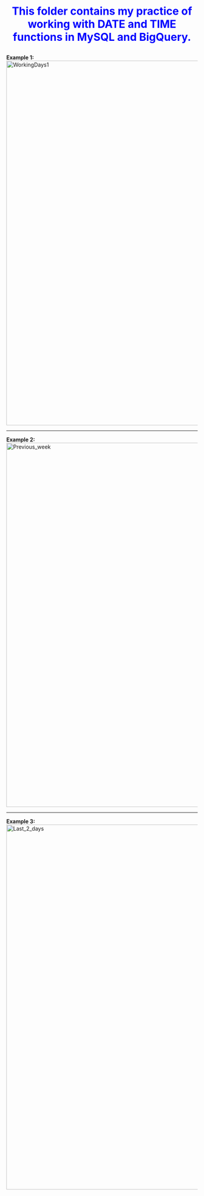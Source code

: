 **<h1><p align="center"><font color="blue">This folder contains my practice of working with DATE and TIME functions in MySQL and BigQuery.</font></p></h1>**

<b>Example 1:</b>
<img width="957" alt="WorkingDays1" src="https://github.com/OlegZas/SQL/assets/115661636/a04b1257-77f3-4027-b30f-4873aa27b1b8">
<hr>
<b>Example 2:</b>
<img width="956" alt="Previous_week" src="https://github.com/OlegZas/SQL/assets/115661636/924497fb-241e-4a41-81c3-66d526f8829f">
<hr>
<b>Example 3:</b>
<img width="958" alt="Last_2_days" src="https://github.com/OlegZas/SQL/assets/115661636/d3fcc862-fcab-46b6-839e-4ffefd8b18be">
